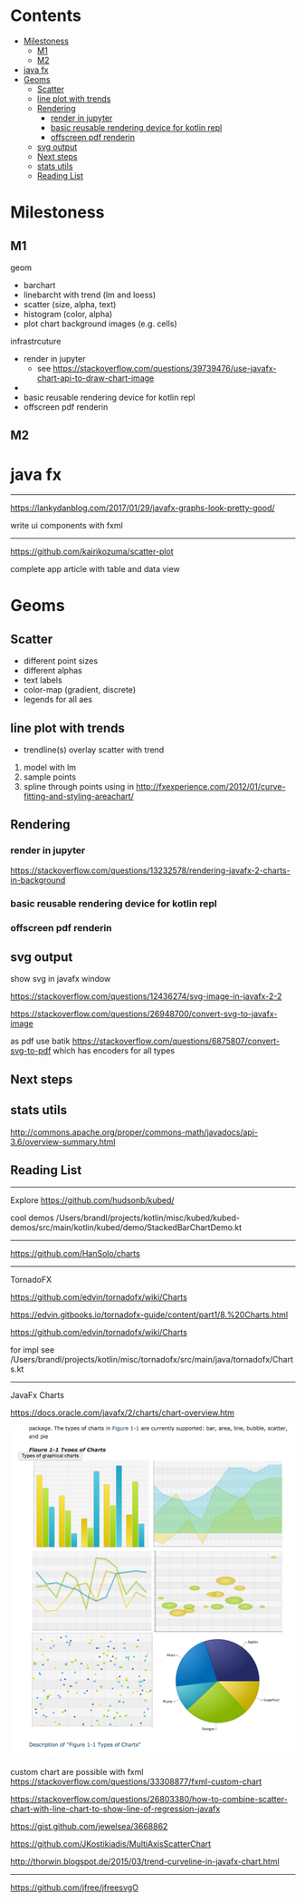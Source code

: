 [TOC]: # " Contents"

# Contents
- [Milestoness](#milestoness)
    - [M1](#m1)
    - [M2](#m2)
- [java fx](#java-fx)
- [Geoms](#geoms)
    - [Scatter](#scatter)
    - [line plot with trends](#line-plot-with-trends)
    - [Rendering](#rendering)
        - [render in jupyter](#render-in-jupyter)
        - [basic reusable rendering device for kotlin repl](#basic-reusable-rendering-device-for-kotlin-repl)
        - [offscreen pdf renderin](#offscreen-pdf-renderin)
    - [svg output](#svg-output)
    - [Next steps](#next-steps)
    - [stats utils](#stats-utils)
    - [Reading List](#reading-list)



# Milestoness



## M1


geom
* barchart
* linebarcht with trend (lm and loess)
* scatter (size, alpha, text)
* histogram (color, alpha)
* plot chart background images (e.g. cells)

infrastrcuture
* render in jupyter
    * see https://stackoverflow.com/questions/39739476/use-javafx-chart-api-to-draw-chart-image
* 
* basic reusable rendering device for kotlin repl
* offscreen pdf renderin

## M2



# java fx


---
https://lankydanblog.com/2017/01/29/javafx-graphs-look-pretty-good/

write ui components with fxml

---
https://github.com/kairikozuma/scatter-plot

complete app article with table and data view


# Geoms

## Scatter

* different point sizes
* different alphas
* text labels
* color-map (gradient, discrete)
* legends for all aes

## line plot with trends

* trendline(s) overlay
scatter with trend

1. model with lm
2. sample points
3. spline through points using in http://fxexperience.com/2012/01/curve-fitting-and-styling-areachart/


## Rendering


### render in jupyter

https://stackoverflow.com/questions/13232578/rendering-javafx-2-charts-in-background

### basic reusable rendering device for kotlin repl

### offscreen pdf renderin



## svg output

show svg in javafx window

https://stackoverflow.com/questions/12436274/svg-image-in-javafx-2-2


https://stackoverflow.com/questions/26948700/convert-svg-to-javafx-image

as pdf use batik https://stackoverflow.com/questions/6875807/convert-svg-to-pdf
which has encoders for all types


## Next steps



## stats utils

http://commons.apache.org/proper/commons-math/javadocs/api-3.6/overview-summary.html



## Reading List

---
Explore https://github.com/hudsonb/kubed/


cool demos
/Users/brandl/projects/kotlin/misc/kubed/kubed-demos/src/main/kotlin/kubed/demo/StackedBarChartDemo.kt

---
https://github.com/HanSolo/charts



---
TornadoFX

https://github.com/edvin/tornadofx/wiki/Charts


https://edvin.gitbooks.io/tornadofx-guide/content/part1/8.%20Charts.html

https://github.com/edvin/tornadofx/wiki/Charts


for impl see /Users/brandl/projects/kotlin/misc/tornadofx/src/main/java/tornadofx/Charts.kt

---
JavaFx Charts

https://docs.oracle.com/javafx/2/charts/chart-overview.htm

![](.kravis_devel_notes_images/84bc367d.png)

custom chart are possible with fxml
https://stackoverflow.com/questions/33308877/fxml-custom-chart

https://stackoverflow.com/questions/26803380/how-to-combine-scatter-chart-with-line-chart-to-show-line-of-regression-javafx

https://gist.github.com/jewelsea/3668862

https://github.com/JKostikiadis/MultiAxisScatterChart

http://thorwin.blogspot.de/2015/03/trend-curveline-in-javafx-chart.html

---
https://github.com/jfree/jfreesvgO


